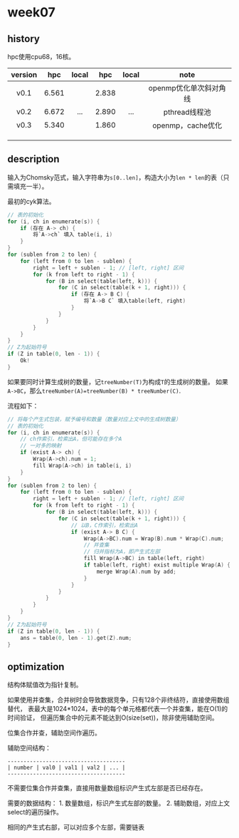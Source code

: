 # week07

## history

hpc使用cpu68，16核。

| version | hpc   | local | hpc   | local | note                   |
|:-------:|:-----:|:-----:|:-----:|:-----:|:----------------------:|
| v0.1    | 6.561 |       | 2.838 |       | openmp优化单次斜对角线 |
| v0.2    | 6.672 | ...   | 2.890 | ...   | pthread线程池          |
| v0.3    | 5.340 |       | 1.860 |       | openmp，cache优化      |
|         |       |       |       |       |                        |
|         |       |       |       |       |                        |
|         |       |       |       |       |                        |


## description

输入为Chomsky范式，输入字符串为`s[0..len]`，构造大小为`len * len`的表（只需填充一半）。

最初的cyk算法。
```c
// 表的初始化
for (i, ch in enumerate(s)) {
    if (存在 A-> ch) {
        将`A->ch` 填入 table(i, i)
    }
}
for (sublen from 2 to len) {
    for (left from 0 to len - sublen) {
        right = left + sublen - 1; // [left, right] 区间
        for (k from left to right - 1) {
            for (B in select(table(left, k))) {
                for (C in select(table(k + 1, right))) {
                    if (存在 A-> B C) {
                        将`A->B C` 填入table(left, right)
                    }
                }
            }
        }
    }
}
// Z为起始符号
if (Z in table(0, len - 1)) {
    Ok!
}
```
如果要同时计算生成树的数量，记`treeNumber(T)`为构成`T`的生成树的数量。
如果`A->BC`，那么`treeNumber(A)=treeNumber(B) * treeNumber(C)`.

流程如下：

```c
// 将每个产生式包装，赋予编号和数量（数量对应上文中的生成树数量）
// 表的初始化
for (i, ch in enumerate(s)) {
    // ch作索引，检索出A，但可能存在多个A
    // 一对多的映射
    if (exist A-> ch) {
        Wrap(A->ch).num = 1;
        fill Wrap(A->ch) in table(i, i)
    }
}
for (sublen from 2 to len) {
    for (left from 0 to len - sublen) {
        right = left + sublen - 1; // [left, right] 区间
        for (k from left to right - 1) {
            for (B in select(table(left, k))) {
                for (C in select(table(k + 1, right))) {
                    // 以B，C作索引，检索出A
                    if (exist A-> B C) {
                        Wrap(A->BC).num = Wrap(B).num * Wrap(C).num;
                        // 并查集
                        // 归并指标为A，即产生式左部
                        fill Wrap(A->BC) in table(left, right)
                        if table(left, right) exist multiple Wrap(A) {
                            merge Wrap(A).num by add;
                        }
                    }
                }
            }
        }
    }
}
// Z为起始符号
if (Z in table(0, len - 1)) {
    ans = table(0, len - 1).get(Z).num;
}
```
## optimization

结构体赋值改为指针复制。

如果使用并查集，合并树时会导致数据竞争，只有128个非终结符，直接使用数组替代，
表最大是1024*1024，表中的每个单元格都代表一个并查集，能在O(1)的时间验证，
但遍历集合中的元素不能达到O(size(set))，除非使用辅助空间。

位集合作并查，辅助空间作遍历。

辅助空间结构：

    -------------------------------------
    | number | val0 | val1 | val2 | ... |
    -------------------------------------

不需要位集合作并查集，直接用数量数组标识产生式左部是否已经存在。

需要的数据结构：
    1. 数量数组，标识产生式左部的数量。
    2. 辅助数组，对应上文select的遍历操作。

相同的产生式右部，可以对应多个左部，需要链表
